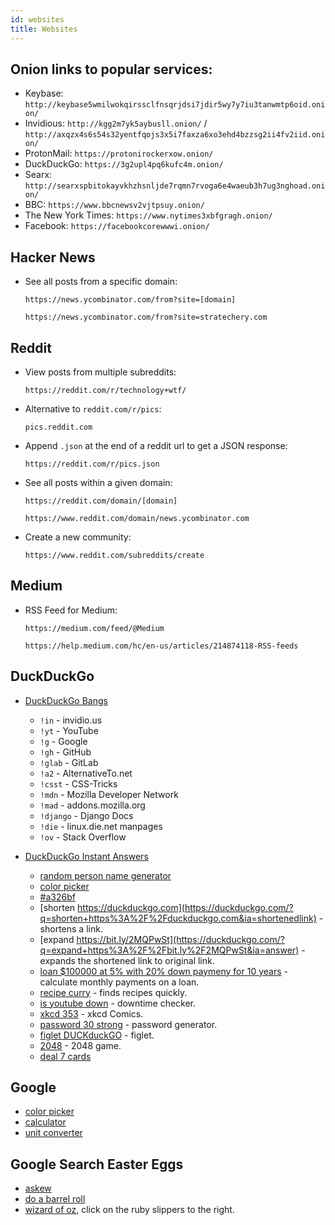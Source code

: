 ```yaml
---
id: websites
title: Websites
---
```


## Onion links to popular services:

- Keybase: `http://keybase5wmilwokqirssclfnsqrjdsi7jdir5wy7y7iu3tanwmtp6oid.onion/`
- Invidious: `http://kgg2m7yk5aybusll.onion/` / `http://axqzx4s6s54s32yentfqojs3x5i7faxza6xo3ehd4bzzsg2ii4fv2iid.onion/`
- ProtonMail: `https://protonirockerxow.onion/`
- DuckDuckGo: `https://3g2upl4pq6kufc4m.onion/`
- Searx: `http://searxspbitokayvkhzhsnljde7rqmn7rvoga6e4waeub3h7ug3nghoad.onion/`
- BBC: `https://www.bbcnewsv2vjtpsuy.onion/`
- The New York Times: `https://www.nytimes3xbfgragh.onion/`
- Facebook: `https://facebookcorewwwi.onion/`

## Hacker News

- See all posts from a specific domain:

  `https://news.ycombinator.com/from?site=[domain]`

  `https://news.ycombinator.com/from?site=stratechery.com`

## Reddit

- View posts from multiple subreddits:

  `https://reddit.com/r/technology+wtf/`

- Alternative to `reddit.com/r/pics`:

  `pics.reddit.com`

- Append `.json` at the end of a reddit url to get a JSON response:

  `https://reddit.com/r/pics.json`

- See all posts within a given domain:

  `https://reddit.com/domain/[domain]`

  `https://www.reddit.com/domain/news.ycombinator.com`

- Create a new community:

  `https://www.reddit.com/subreddits/create`

## Medium

- RSS Feed for Medium:

  `https://medium.com/feed/@Medium`

  `https://help.medium.com/hc/en-us/articles/214874118-RSS-feeds`

## DuckDuckGo

- [DuckDuckGo Bangs](https://duckduckgo.com/bang)

  - `!in` - invidio.us
  - `!yt` - YouTube
  - `!g` - Google
  - `!gh` - GitHub
  - `!glab` - GitLab
  - `!a2` - AlternativeTo.net
  - `!csst` - CSS-Tricks
  - `!mdn` - Mozilla Developer Network
  - `!mad` - addons.mozilla.org
  - `!django` - Django Docs
  - `!die` - linux.die.net manpages
  - `!ov` - Stack Overflow

- [DuckDuckGo Instant Answers](https://duck.co/ia)
  - [random person name generator](https://duckduckgo.com/?q=random+person+name+generator&ia=answer)
  - [color picker](https://duckduckgo.com/?q=color+picker&ia=answer)
  - [#a326bf](https://duckduckgo.com/?q=%23a326bf&ia=answer)
  - [shorten https://duckduckgo.com](https://duckduckgo.com/?q=shorten+https%3A%2F%2Fduckduckgo.com&ia=shortenedlink) - shortens a link.
  - [expand https://bit.ly/2MQPwSt](https://duckduckgo.com/?q=expand+https%3A%2F%2Fbit.ly%2F2MQPwSt&ia=answer) - expands the shortened link to original link.
  - [loan $100000 at 5% with 20% down paymeny for 10 years](https://duckduckgo.com/?q=loan+%24100000+at+5%25+with+20%25+down+paymeny+for+10+years&ia=answer) - calculate monthly payments on a loan.
  - [recipe curry](https://duckduckgo.com/?q=recipe+curry) - finds recipes quickly.
  - [is youtube down](https://duckduckgo.com/?q=is+youtube+down&ia=answer) - downtime checker.
  - [xkcd 353](https://duckduckgo.com/?q=xkcd+353&ia=comics) - xkcd Comics.
  - [password 30 strong](https://duckduckgo.com/?q=password+30+strong&ia=answer) - password generator.
  - [figlet DUCKduckGO](https://duckduckgo.com/?q=figlet+DUCKduckGO&ia=answer) - figlet.
  - [2048](https://duckduckgo.com/?q=2048&ia=answer) - 2048 game.
  - [deal 7 cards](https://duckduckgo.com/?q=deal+7+cards&ia=answer)

## Google

- [color picker](https://www.google.com/search?q=color%20picker)
- [calculator](https://www.google.com/search?q=calculator)
- [unit converter](https://www.google.com/search?q=unit+converter)

## Google Search Easter Eggs

- [askew](https://www.google.com/search?q=askew)
- [do a barrel roll](https://www.google.com/search?q=do+a+barrel+roll)
- [wizard of oz](https://www.google.com/search?q=wizard+of+oz), click on the ruby slippers to the right.
